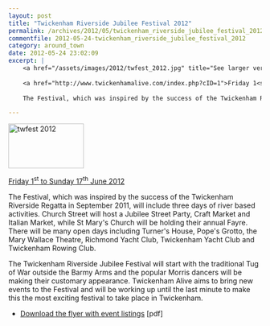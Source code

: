 ```yaml
---
layout: post
title: "Twickenham Riverside Jubilee Festival 2012"
permalink: /archives/2012/05/twickenham_riverside_jubilee_festival_2012.html
commentfile: 2012-05-24-twickenham_riverside_jubilee_festival_2012
category: around_town
date: 2012-05-24 23:02:09
excerpt: |
    <a href="/assets/images/2012/twfest_2012.jpg" title="See larger version of - twfest 2012"><img src="/assets/images/2012/twfest_2012_thumb.jpg" width="150" height="89" alt="twfest 2012" class=" right" /></a>
    
    <a href="http://www.twickenhamalive.com/index.php?cID=1">Friday 1<sup>st</sup> to Sunday 17<sup>th</sup> June 2012</a>
    
    The Festival, which was inspired by the success of the Twickenham Riverside Regatta in September 2011, will include three days of river based activities. Church Street will host a Jubilee Street Party, Craft Market and Italian Market, while St Mary's Church will be holding their annual Fayre. There will be many open days including Turner's House, Pope's Grotto, the Mary Wallace Theatre, Richmond Yacht Club, Twickenham Yacht Club and Twickenham Rowing Club.

---
```


<a href="/assets/images/2012/twfest_2012.jpg" title="See larger version of - twfest 2012"><img src="/assets/images/2012/twfest_2012_thumb.jpg" width="150" height="89" alt="twfest 2012" class=" right" /></a>

[Friday 1<sup>st</sup> to Sunday 17<sup>th</sup> June 2012](http://www.twickenhamalive.com/index.php?cID=1)

The Festival, which was inspired by the success of the Twickenham Riverside Regatta in September 2011, will include three days of river based activities. Church Street will host a Jubilee Street Party, Craft Market and Italian Market, while St Mary's Church will be holding their annual Fayre. There will be many open days including Turner's House, Pope's Grotto, the Mary Wallace Theatre, Richmond Yacht Club, Twickenham Yacht Club and Twickenham Rowing Club.

The Twickenham Riverside Jubilee Festival will start with the traditional Tug of War outside the Barmy Arms and the popular Morris dancers will be making their customary appearance. Twickenham Alive aims to bring new events to the Festival and will be working up until the last minute to make this the most exciting festival to take place in Twickenham.

-   [Download the flyer with event listings](https://stmargarets.london/images/TRJF_Programme_2012.pdf) \[pdf\]
